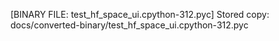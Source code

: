 [BINARY FILE: test_hf_space_ui.cpython-312.pyc]
Stored copy: docs/converted-binary/test_hf_space_ui.cpython-312.pyc
